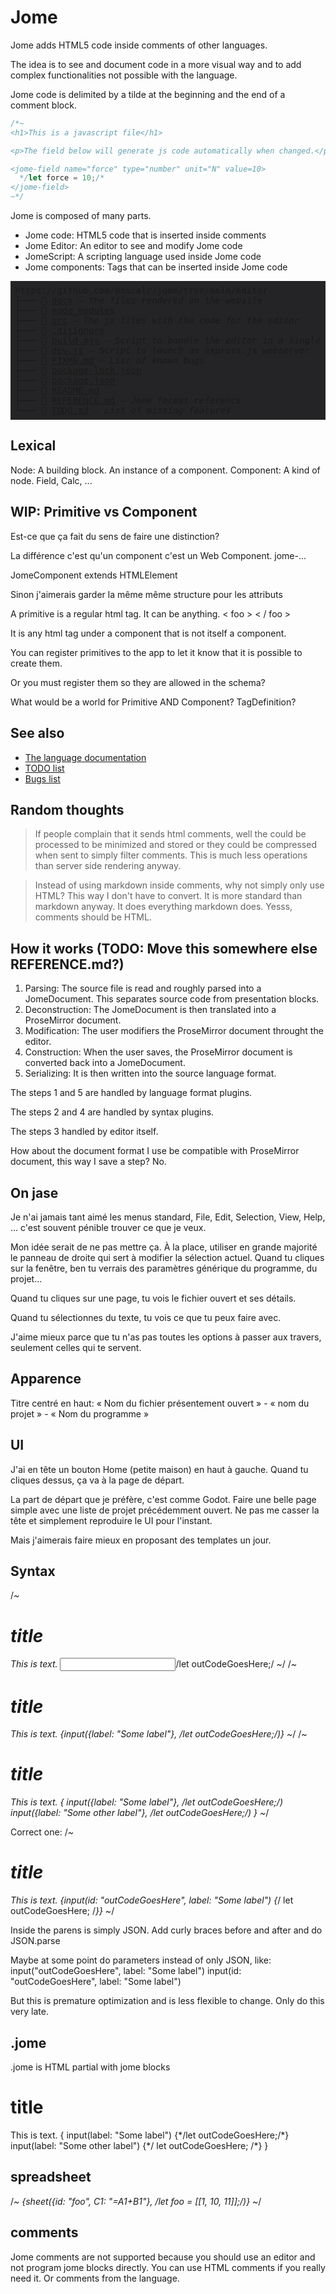 # Jome

Jome adds HTML5 code inside comments of other languages.

The idea is to see and document code in a more visual way and to add complex functionalities not possible with the language.

Jome code is delimited by a tilde at the beginning and the end of a comment block.

```js
/*~
<h1>This is a javascript file</h1>

<p>The field below will generate js code automatically when changed.</p>

<jome-field name="force" type="number" unit="N" value=10>
  */let force = 10;/*
</jome-field>
~*/
```

Jome is composed of many parts.

- Jome code: HTML5 code that is inserted inside comments
- Jome Editor: An editor to see and modify Jome code
- JomeScript: A scripting language used inside Jome code
- Jome components: Tags that can be inserted inside Jome code

<!--~begin dir_list(".", comments: {"REFERENCE.md": "Jome format reference"})-->
<pre style="background-color: #242426; padding: 0.5em;">
https://github.com/pascalr/jome/tree/main/editor
├─── 📁 <a href="./docs">docs</a> — <i>The files rendered on the website</i>
├─── 📁 <a href="./node_modules">node_modules</a>
├─── 📁 <a href="./src">src</a> — <i>The js files with the code for the editor</i>
├─── 📁 <a href="./.gitignore">.gitignore</a>
├─── 📄 <a href="./build.mjs">build.mjs</a> — <i>Script to bundle the editor in a single .js file.</i>
├─── 📄 <a href="./dev.js">dev.js</a> — <i>Script to launch an express.js webserver.</i>
├─── 📄 <a href="./FIXME.md">FIXME.md</a> — <i>List of known bugs</i>
├─── 📄 <a href="./package-lock.json">package-lock.json</a>
├─── 📄 <a href="./package.json">package.json</a>
├─── 📄 <a href="./README.md">README.md</a>
├─── 📄 <a href="./REFERENCE.md">REFERENCE.md</a> — <i>Jome format reference</i>
└─── 📄 <a href="./TODO.md">TODO.md</a> — <i>List of missing features</i>
</pre>
<!--~end-->

## Lexical

Node: A building block. An instance of a component. 
Component: A kind of node. Field, Calc, ...

## WIP: Primitive vs Component

Est-ce que ça fait du sens de faire une distinction?

La différence c'est qu'un component c'est un Web Component. jome-...

JomeComponent extends HTMLElement

Sinon j'aimerais garder la même même structure pour les attributs

A primitive is a regular html tag. It can be anything. < foo > < / foo >

It is any html tag under a component that is not itself a component.

You can register primitives to the app to let it know that it is possible to create them.

Or you must register them so they are allowed in the schema?

What would be a world for Primitive AND Component? TagDefinition?

## See also

- [The language documentation](REFERENCE.md)
- [TODO list](TODO.md)
- [Bugs list](FIXME.md)

## Random thoughts

> If people complain that it sends html comments, well the could be processed to be minimized and stored or they could be compressed when sent to simply filter comments. This is much less operations than server side rendering anyway.

> Instead of using markdown inside comments, why not simply only use HTML? This way I don't have to convert. It is more standard than markdown anyway. It does everything markdown does. Yesss, comments should be HTML.

## How it works (TODO: Move this somewhere else REFERENCE.md?)

1. Parsing: The source file is read and roughly parsed into a JomeDocument. This separates source code from presentation blocks.
2. Deconstruction: The JomeDocument is then translated into a ProseMirror document.
3. Modification: The user modifiers the ProseMirror document throught the editor.
4. Construction: When the user saves, the ProseMirror document is converted back into a JomeDocument.
5. Serializing: It is then written into the source language format.

The steps 1 and 5 are handled by language format plugins.

The steps 2 and 4 are handled by syntax plugins.

The steps 3 handled by editor itself.

How about the document format I use be compatible with ProseMirror document, this way I save a step? No.

## On jase

Je n'ai jamais tant aimé les menus standard, File, Edit, Selection, View, Help, ... c'est souvent pénible trouver ce que je veux.

Mon idée serait de ne pas mettre ça. À la place, utiliser en grande majorité le panneau de droite qui sert à modifier la sélection actuel. Quand tu cliques sur la fenêtre, ben tu verrais des paramètres générique du programme, du projet...

Quand tu cliques sur une page, tu vois le fichier ouvert et ses détails.

Quand tu sélectionnes du texte, tu vois ce que tu peux faire avec.

J'aime mieux parce que tu n'as pas toutes les options à passer aux travers, seulement celles qui te servent.

## Apparence

Titre centré en haut: « Nom du fichier présentement ouvert » - « nom du projet » - « Nom du programme »




## UI

J'ai en tête un bouton Home (petite maison) en haut à gauche. Quand tu cliques dessus, ça va à la page de départ.

La part de départ que je préfère, c'est comme Godot. Faire une belle page simple avec une liste de projet précédemment ouvert.
Ne pas me casser la tête et simplement reproduire le UI pour l'instant.

Mais j'aimerais faire mieux en proposant des templates un jour.



## Syntax

/*~ <h1>title</h1> This is text. <input label="Some label">*/let outCodeGoesHere;/*</input> ~*/
/*~ <h1>title</h1> This is text. {input({label: "Some label"}, */let outCodeGoesHere;/*)} ~*/
/*~ <h1>title</h1> This is text. {
  input({label: "Some label"}, */let outCodeGoesHere;/*)
  input({label: "Some other label"}, */let outCodeGoesHere;/*)
} ~*/

Correct one:
/*~ <h1>title</h1> This is text. {input(id: "outCodeGoesHere", label: "Some label") {*/
  let outCodeGoesHere;
/*}} ~*/

Inside the parens is simply JSON. Add curly braces before and after and do JSON.parse

Maybe at some point do parameters instead of only JSON, like:
input("outCodeGoesHere", label: "Some label")
input(id: "outCodeGoesHere", label: "Some label")

But this is premature optimization and is less flexible to change. Only do this very late.

## .jome

.jome is HTML partial with jome blocks

<h1>title</h1> This is text. {
  input(label: "Some label") {*/let outCodeGoesHere;/*}
  input(label: "Some other label") {*/
    let outCodeGoesHere;
  /*}
}


## spreadsheet

/*~ {sheet({id: "foo", C1: "=A1+B1"}, */let foo = [[1, 10, 11]];/*)} ~*/


## comments

Jome comments are not supported because you should use an editor and not program jome blocks directly. You can use HTML comments if you really need it. Or comments from the language.